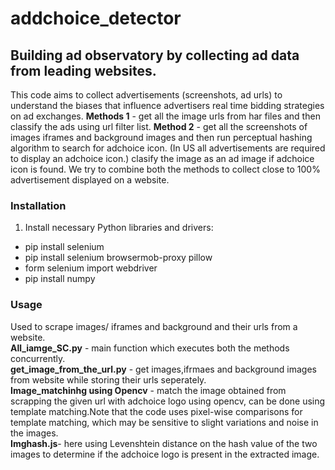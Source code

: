 # addchoice_detector
## Building ad observatory by collecting ad data from leading websites.
This code aims to collect advertisements (screenshots, ad urls) to understand the biases that influence advertisers real time bidding strategies on ad exchanges. 
**Methods 1** - get all the image urls from har files and then classify the ads using url filter list.
**Method 2** - get all the screenshots of images iframes and background images and then run perceptual hashing algorithm to search for adchoice icon. (In US all advertisements are required to display an adchoice icon.) clasify the image as an ad image if adchoice icon is found.
We try to combine both the methods to collect close to 100% advertisement displayed on a website.
### Installation
1. Install necessary Python libraries and drivers:
  - pip install selenium
  - pip install selenium browsermob-proxy pillow
  - form selenium import webdriver
  - pip install numpy
### Usage
Used to scrape images/ iframes and background and their urls from a website. <br />
**All_iamge_SC.py** - main function which executes both the methods concurrently.<br />
**get_image_from_the_url.py** - get images,ifrmaes and background images from website while storing their urls seperately. <br />
**Image_matchinhg using Opencv** - match the image obtained from scrapping the given url with adchoice logo using opencv, can be done using template matching.Note that the code uses pixel-wise comparisons for template matching, which may be sensitive to slight variations and noise in the images.<br />
**Imghash.js**- here using Levenshtein distance on the hash value of the two images to determine if the adchoice logo is present in the extracted image.<br />

